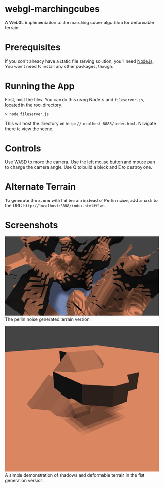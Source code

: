 webgl-marchingcubes
===================

A WebGL implementation of the marching cubes algorithm for deformable terrain

Prerequisites
=============

If you don't already have a static file serving solution, you'll need [Node.js](http://nodejs.org/). You won't need to install any other packages, though.

Running the App
===============

First, host the files. You can do this using Node.js and `fileserver.js`, located in the root directory.

    > node fileserver.js
    
This will host the directory on `http://localhost:8888/index.html`. Navigate there to view the scene.

Controls
========

Use WASD to move the camera. Use the left mouse button and mouse pan to change the camera angle. Use Q to build a block and E to destroy one.

Alternate Terrain
=================

To generate the scene with flat terrain instead of Perlin noise, add a hash to the URL: `http://localhost:8888/index.html#flat`.

Screenshots
==========

![img](screen.png)
The perlin noise generated terrain version

![img](screen2.png)
A simple demonstration of shadows and deformable terrain in the flat generation version.